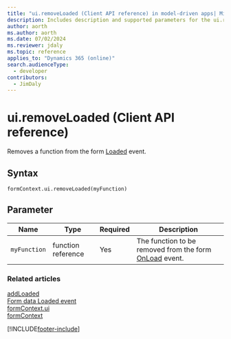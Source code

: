 ```yaml
---
title: "ui.removeLoaded (Client API reference) in model-driven apps| MicrosoftDocs"
description: Includes description and supported parameters for the ui.removeLoaded method.
author: aorth
ms.author: aorth
ms.date: 07/02/2024
ms.reviewer: jdaly
ms.topic: reference
applies_to: "Dynamics 365 (online)"
search.audienceType: 
  - developer
contributors:
  - JimDaly
---
```

# ui.removeLoaded (Client API reference)

Removes a function from the form [Loaded](../../events/form-loaded.md) event.

## Syntax

`formContext.ui.removeLoaded(myFunction)`

## Parameter

|Name|Type|Required|Description|
|--|--|--|--|
|`myFunction`|function reference|Yes|The function to be removed from the form [OnLoad](../events/form-loaded.md) event.

### Related articles

[addLoaded](addLoaded.md)   
[Form data Loaded event](../events/form-loaded.md)   
[formContext.ui](../formContext-ui.md)   
[formContext](../../clientapi-form-context.md)

[!INCLUDE[footer-include](../../../../../includes/footer-banner.md)]
